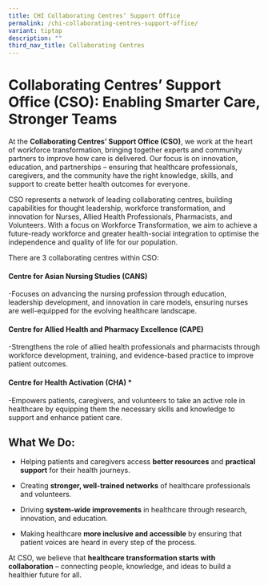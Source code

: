 ```yaml
---
title: CHI Collaborating Centres’ Support Office
permalink: /chi-collaborating-centres-support-office/
variant: tiptap
description: ""
third_nav_title: Collaborating Centres
---
```

<h1><strong>Collaborating Centres’ Support Office (CSO):</strong> Enabling Smarter Care, Stronger Teams</h1>
<p>At the <strong>Collaborating Centres’ Support Office (CSO)</strong>, we
work at the heart of workforce transformation, bringing together experts
and community partners to improve how care is delivered. Our focus is on
innovation, education, and partnerships – ensuring that healthcare professionals,
caregivers, and the community have the right knowledge, skills, and support
to create better health outcomes for everyone.</p>
<p></p>
<p>CSO represents a network of leading collaborating centres, building capabilities
for thought leadership, workforce transformation, and innovation for Nurses,
Allied Health Professionals, Pharmacists, and Volunteers. With a focus
on Workforce Transformation, we aim to achieve a future-ready workforce
and greater health-social integration to optimise the independence and
quality of life for our population.</p>
<p></p>
<p>There are 3 collaborating centres within CSO:</p>
<h4><strong>Centre for Asian Nursing Studies (CANS) </strong></h4>
<p>-Focuses on advancing the nursing profession through education, leadership
development, and innovation in care models, ensuring nurses are well-equipped
for the evolving healthcare landscape.<strong>&nbsp;</strong>
</p>
<h4><strong>Centre for Allied Health and Pharmacy Excellence (CAPE) </strong></h4>
<p>-Strengthens the role of allied health professionals and pharmacists through
workforce development, training, and evidence-based practice to improve
patient outcomes.<strong>&nbsp;</strong>
</p>
<h4><strong>Centre for Health Activation (CHA) *</strong></h4>
<p>-Empowers patients, caregivers, and volunteers to take an active role
in healthcare by equipping them the necessary skills and knowledge to support
and enhance patient care.</p>
<h2>What We Do:</h2>
<ul>
<li>
<p>Helping patients and caregivers access <strong>better resources</strong> and <strong>practical support</strong> for
their health journeys.</p>
</li>
<li>
<p>Creating <strong>stronger, well-trained networks</strong> of healthcare
professionals and volunteers.&nbsp;</p>
</li>
<li>
<p>Driving <strong>system-wide improvements</strong> in healthcare through
research, innovation, and education.&nbsp;</p>
</li>
<li>
<p>Making healthcare <strong>more inclusive and accessible</strong> by ensuring
that patient voices are heard in every step of the process.</p>
</li>
</ul>
<p></p>
<p>At CSO, we believe that <strong>healthcare transformation starts with collaboration</strong> –
connecting people, knowledge, and ideas to build a healthier future for
all.</p>
<p>
<br>
</p>
<p>
<br>
<br>
</p>